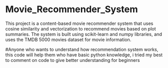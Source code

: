 # Movie_Recommender_System

This project is a content-based movie recommender system that uses cosine similarity and vectorization to recommend movies based on plot summaries.
The system is built using scikit-learn and numpy libraries, and uses the TMDB 5000 movies dataset for movie information.

#Anyone who wants to understand how recommendation system works, this code will help them who have basic python knowledge, i tried my best to comment on code to give better understanding for beginners
